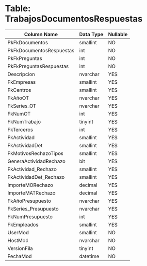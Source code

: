 # Table: TrabajosDocumentosRespuestas

| Column Name | Data Type | Nullable |
|-------------|-----------|----------|
| PkFkDocumentos | smallint | NO |
| PkFkDocumentosRespuestas | int | NO |
| PkFkPreguntas | int | NO |
| PkFkPreguntasRespuestas | int | NO |
| Descripcion | nvarchar | YES |
| FkEmpresas | smallint | YES |
| FkCentros | smallint | YES |
| FkAñoOT | nvarchar | YES |
| FkSeries_OT | nvarchar | YES |
| FkNumOT | int | YES |
| FkNumTrabajo | tinyint | YES |
| FkTerceros | int | YES |
| FkActividad | smallint | YES |
| FkActividadDet | smallint | YES |
| FkMotivosRechazoTipos | smallint | YES |
| GeneraActividadRechazo | bit | YES |
| FkActividad_Rechazo | smallint | YES |
| FkActividadDet_Rechazo | smallint | YES |
| ImporteMORechazo | decimal | YES |
| ImporteMATRechazo | decimal | YES |
| FkAñoPresupuesto | nvarchar | YES |
| FkSeries_Presupuesto | nvarchar | YES |
| FkNumPresupuesto | int | YES |
| FkEmpleados | smallint | YES |
| UserMod | smallint | NO |
| HostMod | nvarchar | NO |
| VersionFila | tinyint | NO |
| FechaMod | datetime | NO |
